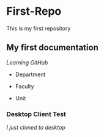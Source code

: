 # First-Repo
This is my first repository

## My first documentation

*Learning GitHub*


* Department
- Faculty
+ Unit

### Desktop Client Test

*I just cloned to desktop*
